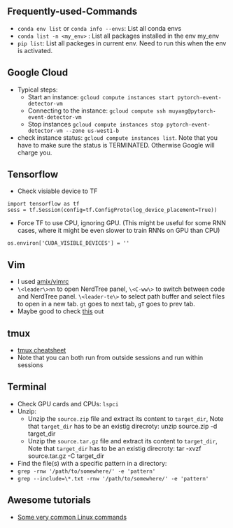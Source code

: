 ## Frequently-used-Commands

- `conda env list` or `conda info --envs`: List all conda envs
- `conda list -n <my_env>` : List all packages installed in the env my_env
- `pip list`: List all packeges in current env. Need to run this when the env is activated.

## Google Cloud
- Typical steps:
  - Start an instance: `gcloud compute instances start pytorch-event-detector-vm `
  - Connecting to the instance: `gcloud compute ssh muyang@pytorch-event-detector-vm` 
  - Stop instances `gcloud compute instances stop pytorch-event-detector-vm --zone us-west1-b`
- check instance status: `gcloud compute instances list`. Note that you have to make sure the status is TERMINATED. Otherwise Google will charge you.

## Tensorflow
- Check visiable device to TF 
```
import tensorflow as tf
sess = tf.Session(config=tf.ConfigProto(log_device_placement=True))
```
- Force TF to use CPU, ignoring GPU. (This might be useful for some RNN cases, where it might be even slower to train RNNs on GPU than CPU)
```
os.environ['CUDA_VISIBLE_DEVICES'] = ''
```

## Vim
- I used [amix/vimrc](https://github.com/amix/vimrc)
- `\<leader\>nn` to open NerdTree panel, `\<C-ww\>` to switch between code and NerdTree panel. `\<leader-te\>` to select path buffer and select files to open in a new tab. `gt` goes to next tab, `gT` goes to prev tab.
- Maybe good to check [this](https://www.freecodecamp.org/news/learn-linux-vim-basic-features-19134461ab85/) out

## tmux
- [tmux cheatsheet](https://tmuxcheatsheet.com/)
- Note that you can both run from outside sessions and run within sessions

## Terminal
- Check GPU cards and CPUs: `lspci`
- Unzip:
  - Unzip the `source.zip` file and extract its content to `target_dir`, Note that `target_dir` has to be an existig direcroty: unzip source.zip -d target_dir
  - Unzip the `source.tar.gz` file and extract its content to `target_dir`, Note that `target_dir` has to be an existig direcroty: tar -xvzf source.tar.gz -C target_dir
 - Find the file(s) with a specific pattern in a directory: 
  - `grep -rnw '/path/to/somewhere/' -e 'pattern'`
  - `grep --include=\*.txt -rnw '/path/to/somewhere/' -e 'pattern'`

## Awesome tutorials
- [Some very common Linux commands](https://linuxtools-rst.readthedocs.io/zh_CN/latest/base/01_use_man.html)
